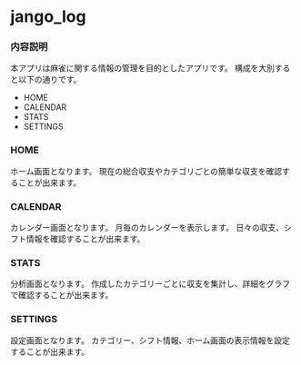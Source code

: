 # jango_log

### 内容説明
本アプリは麻雀に関する情報の管理を目的としたアプリです。
構成を大別すると以下の通りです。
- HOME
- CALENDAR
- STATS
- SETTINGS

### HOME
ホーム画面となります。
現在の総合収支やカテゴリごとの簡単な収支を確認することが出来ます。

### CALENDAR
カレンダー画面となります。
月毎のカレンダーを表示します。
日々の収支、シフト情報を確認することが出来ます。

### STATS
分析画面となります。
作成したカテゴリーごとに収支を集計し、詳細をグラフで確認することが出来ます。

### SETTINGS
設定画面となります。
カテゴリー、シフト情報、ホーム画面の表示情報を設定することが出来ます。
